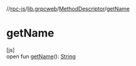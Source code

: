 //[rpc-js](../../../index.md)/[lib.grpcweb](../index.md)/[MethodDescriptor](index.md)/[getName](get-name.md)

# getName

[js]\
open fun [getName](get-name.md)(): [String](https://kotlinlang.org/api/latest/jvm/stdlib/kotlin/-string/index.html)
